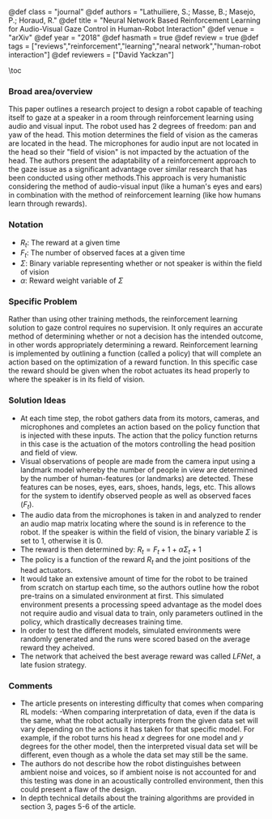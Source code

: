 @def class = "journal"
@def authors = "Lathuiliere, S.; Masse, B.; Masejo, P.; Horaud, R."
@def title = "Neural Network Based Reinforcement Learning for Audio-Visual Gaze Control in Human-Robot Interaction"
@def venue = "arXiv"
@def year = "2018"
@def hasmath = true
@def review = true
@def tags = ["reviews","reinforcement","learning","nearal network","human-robot interaction"]
@def reviewers = ["David Yackzan"]

\toc
### Broad area/overview
This paper outlines a research project to design a robot capable of teaching itself to gaze at a speaker in a room through reinforcement learning using audio and visual input. The robot used has 2 degrees of freedom: pan and yaw of the head. This motion determines the field of vision as the cameras are located in the head. The microphones for audio input are not located in the head so their "field of vision" is not impacted by the actuation of the head.
The authors present the adaptability of a reinforcement approach to the gaze issue as a significant advantage over similar research that has been conducted using other methods.This approach is very humanistic considering the method of audio-visual input (like a human's eyes and ears) in combination with the method of reinforcement learning (like how humans learn through rewards).

### Notation
* $R_t$: The reward at a given time
* $F_t$: The number of observed faces at a given time
* $\Sigma$: Binary variable representing whether or not speaker is within the field of vision
* $\alpha$: Reward weight variable of $\Sigma$

### Specific Problem
Rather than using other training methods, the reinforcement learning solution to gaze control requires no supervision. It only requires an accurate method of determining whether or not a decision has the intended outcome, in other words appropriately determining a reward. Reinforcement learning is implemented by outlining a function (called a policy) that will complete an action based on the optimization of a reward function.
In this specific case the reward should be given when the robot actuates its head properly to where the speaker is in its field of vision.


### Solution Ideas
* At each time step, the robot gathers data from its motors, cameras, and microphones and completes an action based on the policy function that is injected with these inputs. The action that the policy function returns in this case is the actuation of the motors controlling the head position and field of view.
* Visual observations of people are made from the camera input using a landmark model whereby the number of people in view are determined by the number of human-features (or landmarks) are detected. These features can be noses, eyes, ears, shoes, hands, legs, etc. This allows for the system to identify observed people as well as observed faces ($F_t$).
* The audio data from the microphones is taken in and analyzed to render an audio map matrix locating where the sound is in reference to the robot. If the speaker is within the field of vision, the binary variable $\Sigma$ is set to 1, otherwise it is 0.
* The reward is then determined by: $R_t = F_t+1 + \alpha\Sigma_t+1$
* The policy is a function of the reward $R_t$ and the joint positions of the head actuators.
* It would take an extensive amount of time for the robot to be trained from scratch on startup each time, so the authors outline how the robot pre-trains on a simulated environment at first. This simulated environment presents a processing speed advantage as the model does not require audio and visual data to train, only parameters outlined in the policy, which drastically decreases training time.
* In order to test the different models, simulated environments were randomly generated and the runs were scored based on the average reward they acheived.
* The network that acheived the best average reward was called *LFNet*, a late fusion strategy.


### Comments
* The article presents on interesting difficulty that comes when comparing RL models:
  -When comparing interpretation of data, even if the data is the same, what the robot actually interprets from the given data set will vary depending on the actions it has taken for that specific model. For example, if the robot turns his head $x$ degrees for one model and $y$ degrees for the other model, then the interpreted visual data set will be different, even though as a whole the data set may still be the same.
* The authors do not describe how the robot distinguishes between ambient noise and voices, so if ambient noise is not accounted for and this testing was done in an acoustically controlled environment, then this could present a flaw of the design.
* In depth technical details about the training algorithms are provided in section 3, pages 5-6 of the article.
